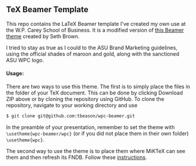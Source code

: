 TeX Beamer Template
---

This repo contains the LaTeX Beamer template I've created my own use at the W.P. Carey School of Business. It is a modified version of [this Beamer theme](http://www.drbunsen.org/custom-beamer-theme.html) created by Seth Brown.

I tried to stay as true as I could to the ASU Brand Marketing guidelines, using the official shades of maroon and gold, along with the sanctioned ASU WPC logo.

#### Usage:

There are two ways to use this theme. The first is to simply place the files in the folder of your TeX document. This can be done by clicking Download ZIP above or by cloning the repository using GitHub.
To clone the repository, navigate to your working directory and use

```bash
$ git clone git@github.com:tbeason/wpc-beamer.git
```
In the preamble of your presentation, remember to set the theme with ``\usetheme{wpc-beamer/wpc}`` (or if you did not place them in their own folder) ``\usetheme{wpc}``.

The second way to use the theme is to place them where MiKTeX can see them and then refresh its FNDB. Follow these [instructions](http://docs.miktex.org/faq/faq.html#styfiles).
